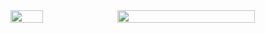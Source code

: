 <!--# 👋 Hello! Welcome to My GitHub Profile-->
<div style="display: flex; align-items: center; gap: 10px;">
  <img src="http://github-profile-summary-cards.vercel.app/api/cards/most-commit-language?username=TaeWoongYoun&theme=nord_dark&exclude=html,vue" 
       style="width: 32%;" />
  <img src="http://github-profile-summary-cards.vercel.app/api/cards/profile-details?username=TaeWoongYoun&theme=nord_dark" 
       style="width: 66%;" />
</div>

<!--
 ## 🚀 수상 경력
 - **금메달**: 인천지방기능경기대회 웹 디자인 및 개발 직종
 - **장려상**: 전국기능경기대회 웹 디자인 및 개발 직종
 
 ## 🏢 경력 사항
 - **2023년 8월 ~ 2025년 1월**: 두나정보기술 사원
 
 ---
 
## 🛠️ Skills
### 🌐 Web Development
<div class="skill-badges">
  <img src="https://img.shields.io/badge/HTML5-E44D26?style=for-the-badge&logo=html5&logoColor=white" alt="HTML5">
  <img src="https://img.shields.io/badge/CSS3-264de4?style=for-the-badge&logo=css3&logoColor=white" alt="CSS3">
  <img src="https://img.shields.io/badge/JavaScript-F0DB4F?style=for-the-badge&logo=javascript&logoColor=black" alt="JavaScript">
  <img src="https://img.shields.io/badge/Bootstrap-563d7c?style=for-the-badge&logo=bootstrap&logoColor=white" alt="Bootstrap">
  <img src="https://img.shields.io/badge/Vue.js-42b883?style=for-the-badge&logo=vue.js&logoColor=white" alt="Vue.js">
  <img src="https://img.shields.io/badge/React-61DAFB?style=for-the-badge&logo=react&logoColor=white" alt="React">
</div>

<div class="skill-badges">
  <img src="https://img.shields.io/badge/PHP-777BB4?style=for-the-badge&logo=php&logoColor=white" alt="PHP">
  <img src="https://img.shields.io/badge/JSP-007396?style=for-the-badge&logo=java&logoColor=white" alt="JSP">
  <img src="https://img.shields.io/badge/Node.js-339933?style=for-the-badge&logo=node.js&logoColor=white" alt="Node.js">
  <img src="https://img.shields.io/badge/MySQL-4479A1?style=for-the-badge&logo=mysql&logoColor=white" alt="MySQL">
  <img src="https://img.shields.io/badge/Oracle-F80000?style=for-the-badge&logo=oracle&logoColor=white" alt="Oracle">
</div>
<br>

### 📊 기타 스킬
  <img src="https://img.shields.io/badge/Python-3776AB?style=for-the-badge&logo=python&logoColor=white" alt="Python">
  <img src="https://img.shields.io/badge/C언어-00599C?style=for-the-badge&logo=c&logoColor=white" alt="C언어">
  <img src="https://img.shields.io/badge/Notion-000000?style=for-the-badge&logo=notion&logoColor=white" alt="Notion">
  <img src="https://img.shields.io/badge/GitHub-181717?style=for-the-badge&logo=github&logoColor=white" alt="GitHub">
  <img src="https://img.shields.io/badge/git-F05032?style=for-the-badge&logo=git&logoColor=white" alt="git">
</div>
 
 ---
 
 ## 📬 Contact Me
 - 📧 **Email**: 24457545yong@gmail.com
 - 📸 **Instagram**: [xo._.dnd](https://instagram.com/xo._.dnd)
 
 ---
 
 ## 🌱 About Me
 **"1일 1커밋을 목표로 성실히 성장하는 개발자입니다."**  
 프로젝트 관리, 웹 개발, AI 등 다양한 분야에 도전하고 있으며, 끊임없이 배우며 성장하고 있습니다.
 -->
